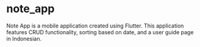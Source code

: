 # note_app
Note App is a mobile application created using Flutter. This application features CRUD functionality, sorting based on date, and a user guide page in Indonesian.
